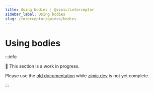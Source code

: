 ```yaml
---
title: Using bodies | @zimic/interceptor
sidebar_label: Using bodies
slug: /interceptor/guides/bodies
---
```


# Using bodies

:::info

🚧 This section is a work in progress.

Please use the [old documentation](https://github.com/zimicjs/zimic/wiki) while [zimic.dev](https://zimic.dev) is not
yet complete.

:::
